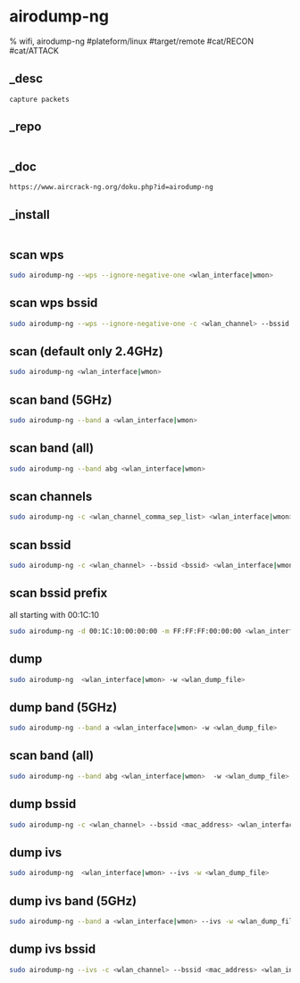 # airodump-ng
% wifi, airodump-ng
#plateform/linux #target/remote #cat/RECON #cat/ATTACK

## _desc
```
capture packets
```

## _repo
```
```

## _doc
```
https://www.aircrack-ng.org/doku.php?id=airodump-ng
```

## _install
```
```


## scan wps
```bash
sudo airodump-ng --wps --ignore-negative-one <wlan_interface|wmon>
```


## scan wps bssid
```bash
sudo airodump-ng --wps --ignore-negative-one -c <wlan_channel> --bssid <bssid> <wlan_interface|wmon>
```

## scan  (default only 2.4GHz)
```bash
sudo airodump-ng <wlan_interface|wmon>
```

## scan band (5GHz)
```bash
sudo airodump-ng --band a <wlan_interface|wmon> 
```

## scan band (all)
```bash
sudo airodump-ng --band abg <wlan_interface|wmon>
```

## scan channels
```bash
sudo airodump-ng -c <wlan_channel_comma_sep_list> <wlan_interface|wmon>
```

## scan bssid
```bash
sudo airodump-ng -c <wlan_channel> --bssid <bssid> <wlan_interface|wmon>
```

## scan bssid prefix
all starting with 00:1C:10
```bash
sudo airodump-ng -d 00:1C:10:00:00:00 -m FF:FF:FF:00:00:00 <wlan_interface|wmon>
```

## dump 
```bash
sudo airodump-ng  <wlan_interface|wmon> -w <wlan_dump_file>
```

## dump band (5GHz)
```bash
sudo airodump-ng --band a <wlan_interface|wmon> -w <wlan_dump_file>
```

## scan band (all)
```bash
sudo airodump-ng --band abg <wlan_interface|wmon>  -w <wlan_dump_file>
```

## dump bssid 
```bash
sudo airodump-ng -c <wlan_channel> --bssid <mac_address> <wlan_interface|wmon> -w <wlan_dump_file>
```

## dump ivs 
```bash
sudo airodump-ng  <wlan_interface|wmon> --ivs -w <wlan_dump_file>
```

## dump ivs band (5GHz)
```bash
sudo airodump-ng --band a <wlan_interface|wmon> --ivs -w <wlan_dump_file>
```

## dump ivs bssid
```bash
sudo airodump-ng --ivs -c <wlan_channel> --bssid <mac_address> <wlan_interface|wmon> -w <wlan_dump_file>
```